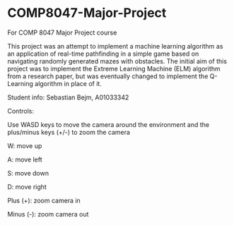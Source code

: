 # COMP8047-Major-Project

For COMP 8047 Major Project course

This project was an attempt to implement a machine learning algorithm as an application of real-time pathfinding in a simple game based on navigating randomly generated mazes with obstacles. 
The initial aim of this project was to implement the Extreme Learning Machine (ELM) algorithm from a research paper, but was eventually changed to implement the Q-Learning algorithm in place of it.

Student info:
Sebastian Bejm, A01033342

Controls:

Use WASD keys to move the camera around the environment and the plus/minus keys (+/-) to zoom the camera

W: move up

A: move left

S: move down

D: move right

Plus (+): zoom camera in

Minus (-): zoom camera out
